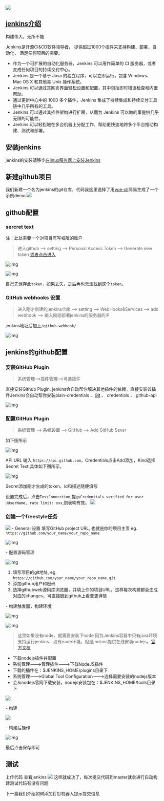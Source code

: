 
![](https://gitee.com/Wzhichao/img/raw/master/uPic/6EZtuT00%20.png)


## [jenkins介绍](https://jenkins.io/zh/)
构建伟大，无所不能

Jenkins是开源CI&CD软件领导者， 提供超过1000个插件来支持构建、部署、自动化， 满足任何项目的需要。
- 作为一个可扩展的自动化服务器，Jenkins 可以用作简单的 CI 服务器，或者变成任何项目的持续交付中心。
- Jenkins 是一个基于 Java 的独立程序，可以立即运行，包含 Windows、Mac OS X 和其他类 Unix 操作系统。
- Jenkins 可以通过其网页界面轻松设置和配置，其中包括即时错误检查和内置帮助。
- 通过更新中心中的 1000 多个插件，Jenkins 集成了持续集成和持续交付工具链中几乎所有的工具。
- Jenkins 可以通过其插件架构进行扩展，从而为 Jenkins 可以做的事提供几乎无限的可能性。
- Jenkins 可以轻松地在多台机器上分配工作，帮助更快速地跨多个平台推动构建、测试和部署。

## 安装jenkins
jenkins的安装请移步[在linux服务器上安装Jenkins](https://www.cnblogs.com/wangzhichao/p/12692185.html)

## 新建github项目
我们新建一个名为jenkins的git仓库，代码我这里选择了用[vue-cli](https://cli.vuejs.org/)简易生成了一个示例demo
![](https://gitee.com/Wzhichao/img/raw/master/uPic/ByAMEO42%20.png)

## github配置

### sercret text

注：此处需要一个对项目有写权限的账户

> 进入github --> setting --> Personal Access Token --> Generate new token
[或者点击进入](https://github.com/settings/tokens/new)

![img](https://gitee.com/Wzhichao/img/raw/master/uPic/IYOV3G06%20.png)

![img](https://gitee.com/Wzhichao/img/raw/master/uPic/xUqndM35%20.png)

自己先保存此`token`，如果丢失，之后再也无法找到这个`token`。

### GitHub webhooks 设置

> 进入刚才新建的jenkins仓库 --> setting --> WebHooks&Services --> add webhook --> 输入刚刚部署jenkins的服务器的IP

jenkins地址后加上```/github-webhook/```

![img](https://gitee.com/Wzhichao/img/raw/master/uPic/QqqJoy08%20.png)

## jenkins的github配置

### 安装GitHub Plugin

> 系统管理-->插件管理-->可选插件

直接安装Github Plugin, jenkins会自动帮你解决其他插件的依赖，直接安装该插件Jenkins会自动帮你安装plain-credentials 、[Git](http://lib.csdn.net/base/git) 、 credentials 、 github-api

![img](https://gitee.com/Wzhichao/img/raw/master/uPic/436630-ff8c8744ed7ade0d15%20.png)

### 配置GitHub Plugin

> 系统管理 --> 系统设置 --> GitHub --> Add GitHub Sever

如下图所示

![img](https://gitee.com/Wzhichao/img/raw/master/uPic/rzzEY431%20.png)

API URL 输入 `https://api.github.com`，Credentials点击Add添加，Kind选择Secret Text,具体如下图所示。

![img](https://gitee.com/Wzhichao/img/raw/master/uPic/5srXs406%20.png)

Secret添加刚才生成的token，id和描述随便填写

设置完成后，点击`TestConnection`,提示`Credentials
 verified for user UUserName, rate limit: xxx`,则表明有效。
 ![](https://gitee.com/Wzhichao/img/raw/master/uPic/diNJuO28%20.png)

 ### 创建一个freestyle任务
![](https://gitee.com/Wzhichao/img/raw/master/uPic/uMDxQj41%20.png)
\- General 设置
填写GitHub project URL, 也就是你的项目主页
eg. `https://github.com/your_name/your_repo_name`

![img](https://gitee.com/Wzhichao/img/raw/master/uPic/amghlB38%20.png)

\- 配置源码管理

![img](https://gitee.com/Wzhichao/img/raw/master/uPic/ycegOY59%20.png)

1. 填写项目的git地址, eg. `https://github.com/your_name/your_repo_name.git`
2. 添加github用户和密码
3. 选择githubweb源码库浏览器，并填上你的项目URL，这样每次构建都会生成对应的changes，可直接链到github上看变更详情

\- 构建触发器，构建环境

![img](https://gitee.com/Wzhichao/img/raw/master/uPic/OaN2fB22%20.png)

![img](https://gitee.com/Wzhichao/img/raw/master/uPic/FYgxXC09%20.png)

>这里如果没有node，就需要安装下node
因为Jenkins容器中只有java环境支持运行jenkins，没有node环境，但是jenkins提供在线安装nodejs。[官方文档](https://plugins.jenkins.io/nodejs)

- 下载nodejs插件并配置
- 系统管理--->管理插件--->下载NodeJS插件
- 下载的插件在：$JENKINS_HOME/plugins目录下
- 系统管理--->Global Tool Configuration--->选择需要安装的nodejs版本
- 会从nodejs官网下载安装，nodejs安装包在：$JENKINS_HOME/tools目录下

![](https://gitee.com/Wzhichao/img/raw/master/uPic/3611157-f781ebbe880aa77203%20.png)

\- 构建

![](https://gitee.com/Wzhichao/img/raw/master/uPic/0kqlIQ16%20.png)

\- 构建后操作

![img](https://gitee.com/Wzhichao/img/raw/master/uPic/3Cz30U13%20.png)

最后点击保存即可

## 测试
上传代码
查看jenkins
![](https://gitee.com/Wzhichao/img/raw/master/uPic/MrUocw40%20.png)
这样就成功了，每次提交代码到master就会进行自动构建测试代码有没有问题

下一篇我们介绍如何添加钉钉机器人提示提交信息